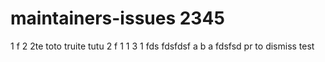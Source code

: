 # maintainers-issues 2345
1
f
2
2te
toto truite tutu
2
f
1
1
3
1
fds
fdsfdsf
a
b
a
fdsfsd
pr to dismiss
test
